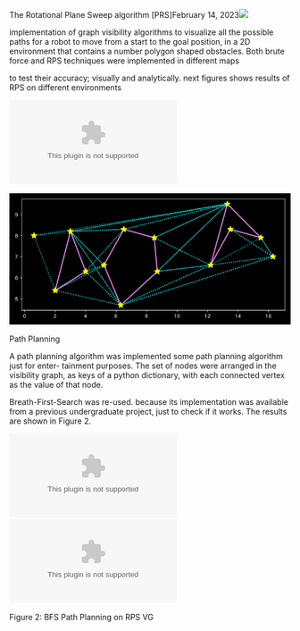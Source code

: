 ﻿The Rotational Plane Sweep algorithm [PRS]February 14, 2023![](Aspose.Words.f485ebbd-ef6d-4f41-8d3e-b1d079583118.001.png)

implementation of graph visibility algorithms to visualize all the possible paths for a robot to move from a start to the goal position, in a 2D environment that contains a number polygon shaped obstacles. Both brute force and RPS techniques were implemented in different maps

to test their accuracy; visually and analytically.  next figures shows results of RPS on different environments

[](env_3.eps)![](env_4.eps)
 

![](constellations.png)

Path Planning

A path planning algorithm was implemented some path planning algorithm just for enter- tainment purposes. The set of nodes were arranged in the visibility graph, as keys of a python dictionary, with each connected vertex as the value of that node.

Breath-First-Search was re-used. because its implementation was available from a previous undergraduate project, just to check if it works. The results are shown in Figure 2.

![](env_2.eps)![](env_2_path.eps)

Figure 2: BFS Path Planning on RPS VG

